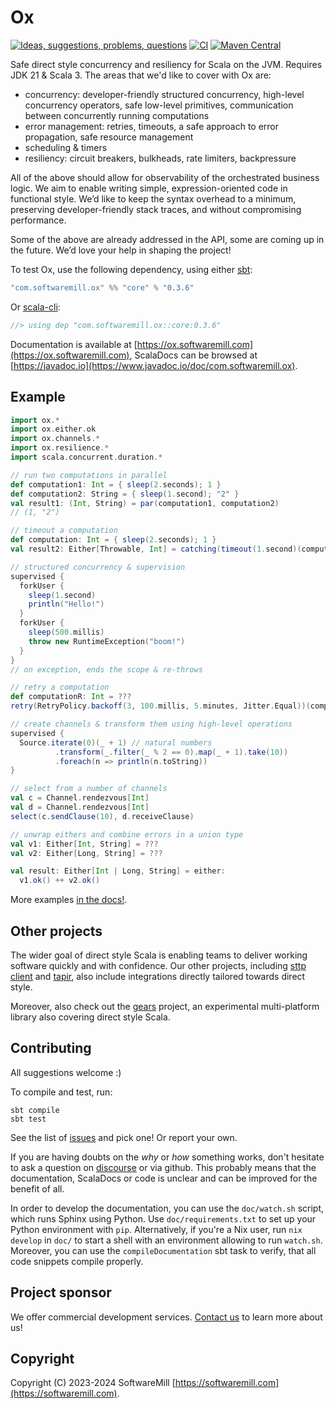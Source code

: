 # Ox

[![Ideas, suggestions, problems, questions](https://img.shields.io/badge/Discourse-ask%20question-blue)](https://softwaremill.community/c/ox)
[![CI](https://github.com/softwaremill/ox/workflows/CI/badge.svg)](https://github.com/softwaremill/ox/actions?query=workflow%3A%22CI%22)
[![Maven Central](https://maven-badges.herokuapp.com/maven-central/com.softwaremill.ox/core_3/badge.svg)](https://maven-badges.herokuapp.com/maven-central/com.softwaremill.ox/core_3)

Safe direct style concurrency and resiliency for Scala on the JVM. Requires JDK 21 & Scala 3. The areas that we'd like 
to cover with Ox are:

* concurrency: developer-friendly structured concurrency, high-level concurrency operators, safe low-level primitives, 
  communication between concurrently running computations
* error management: retries, timeouts, a safe approach to error propagation, safe resource management
* scheduling & timers
* resiliency: circuit breakers, bulkheads, rate limiters, backpressure

All of the above should allow for observability of the orchestrated business logic. We aim to enable writing simple, 
expression-oriented code in functional style. We’d like to keep the syntax overhead to a minimum, preserving 
developer-friendly stack traces, and without compromising performance.

Some of the above are already addressed in the API, some are coming up in the future. We’d love your help in shaping 
the project!

To test Ox, use the following dependency, using either [sbt](https://www.scala-sbt.org):

```scala
"com.softwaremill.ox" %% "core" % "0.3.6"
```

Or [scala-cli](https://scala-cli.virtuslab.org):

```scala
//> using dep "com.softwaremill.ox::core:0.3.6"
```

Documentation is available at [https://ox.softwaremill.com](https://ox.softwaremill.com), ScalaDocs can be browsed at [https://javadoc.io](https://www.javadoc.io/doc/com.softwaremill.ox).

## Example

```scala
import ox.*
import ox.either.ok
import ox.channels.*
import ox.resilience.*
import scala.concurrent.duration.*

// run two computations in parallel
def computation1: Int = { sleep(2.seconds); 1 }
def computation2: String = { sleep(1.second); "2" }
val result1: (Int, String) = par(computation1, computation2)
// (1, "2")

// timeout a computation
def computation: Int = { sleep(2.seconds); 1 }
val result2: Either[Throwable, Int] = catching(timeout(1.second)(computation))

// structured concurrency & supervision
supervised {
  forkUser {
    sleep(1.second)
    println("Hello!")
  }
  forkUser {
    sleep(500.millis)
    throw new RuntimeException("boom!")
  }
}
// on exception, ends the scope & re-throws

// retry a computation
def computationR: Int = ???
retry(RetryPolicy.backoff(3, 100.millis, 5.minutes, Jitter.Equal))(computationR)

// create channels & transform them using high-level operations
supervised {
  Source.iterate(0)(_ + 1) // natural numbers
          .transform(_.filter(_ % 2 == 0).map(_ + 1).take(10))
          .foreach(n => println(n.toString))
}

// select from a number of channels
val c = Channel.rendezvous[Int]
val d = Channel.rendezvous[Int]
select(c.sendClause(10), d.receiveClause)

// unwrap eithers and combine errors in a union type
val v1: Either[Int, String] = ???
val v2: Either[Long, String] = ???

val result: Either[Int | Long, String] = either:
  v1.ok() ++ v2.ok()
```

More examples [in the docs!](https://ox.softwaremill.com).

## Other projects

The wider goal of direct style Scala is enabling teams to deliver working software quickly and with confidence. Our
other projects, including [sttp client](https://sttp.softwaremill.com) and [tapir](https://tapir.softwaremill.com),
also include integrations directly tailored towards direct style.

Moreover, also check out the [gears](https://github.com/lampepfl/gears) project, an experimental multi-platform library
also covering direct style Scala.

## Contributing

All suggestions welcome :)

To compile and test, run:

```
sbt compile
sbt test
```

See the list of [issues](https://github.com/softwaremill/ox/issues) and pick one! Or report your own.

If you are having doubts on the _why_ or _how_ something works, don't hesitate to ask a question on
[discourse](https://softwaremill.community/c/ox) or via github. This probably means that the documentation, ScalaDocs or
code is unclear and can be improved for the benefit of all.

In order to develop the documentation, you can use the `doc/watch.sh` script, which runs Sphinx using Python.
Use `doc/requirements.txt` to set up your Python environment with `pip`. 
Alternatively, if you're a Nix user, run `nix develop` in `doc/` to start a shell with an environment allowing to run `watch.sh`.
Moreover, you can use the `compileDocumentation` sbt task to verify, that all code snippets compile properly.

## Project sponsor

We offer commercial development services. [Contact us](https://softwaremill.com) to learn more about us!

## Copyright

Copyright (C) 2023-2024 SoftwareMill [https://softwaremill.com](https://softwaremill.com).
